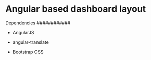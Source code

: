 # Angular based dashboard layout

Dependencies
############

- AngularJS
- angular-translate

- Bootstrap CSS